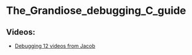 # The_Grandiose_debugging_C_guide

## Videos:
- [Debugging 12 videos from Jacob](https://www.youtube.com/playlist?list=PL9IEJIKnBJjHGWPN_S9NS_Ky1-tC8ZrUI)
